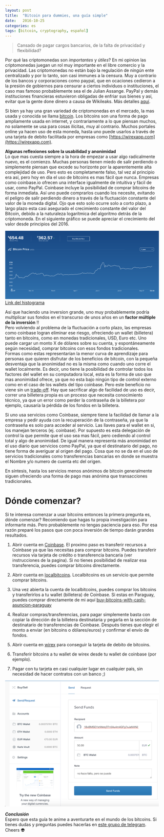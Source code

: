 ```yaml
---
layout: post
title:  "Bitcoin para dummies, una guía simple"
date:   2016-10-25
categories: es
tags: [bitcoin, cryptography, español]
---
```

>Cansado de pagar cargos bancarios, de la falta de privacidad y flexibilidad?  

Por qué las criptomonedas son *importantes* y *útiles*?
En mi opinion las criptomonedas juegan un rol muy importante en el libre comercio y la privacidad. Las criptomonedas no están bajo la regulación de ningún ente centralizado y por lo tanto, son casi immunes a la censura. Muy a contrario de los bancos y corporaciones como paypal, que en ocaciones cedieron a la presión de gobiernos para censurar a ciertos individuos o instituciones, el caso mas famoso probablemente sea el de Julian Assange. PayPal y demás instituciones financieras estuvieron obligadas de enfriar sus bienes y así, evitar que la gente done dinero a causa de Wikileaks. Más detalles [aquí](https://www.wired.com/2010/12/paypal-wikileaks/).
<!--more-->
Si bien ya hay una gran variedad de criptomonedas en el mercado, la mas usada y conocida se llama [bitcoin](https://es.wikipedia.org/wiki/Bitcoin). Los bitcoins son una forma de pago ampliamente usada en internet, y contrariamente a lo que piensan muchos, no solamente se usa para cosas ilícitas, muy al contrario. Muchos portales online ya hacen uso de esta moneda, hasta uno puede usarlos a través de una tarjeta de debito facilitada por empresas como [https://wirexapp.com](https://wirexapp.com).

**Algunas reflexiones sobre la usabilidad y anonimidad**  
Lo que mas cuesta siempre a la hora de empezar a usar algo radicalmente nuevo, es el comienzo. Muchas personas tienen miedo de salir perdiendo o simplemente piensan que excede su horizonte por la aparentemente alta complejidad de uso. Pero esto es completamente falso, tal vez al principio era así, pero hoy en día el uso de bitcoins es mas fácil que nunca. Empresas como coinbase.io ofrecen una interface igualmente de intuitiva y fácil de usar, como PayPal. Coinbase incluye la posibilidad de comprar bitcoins de forma inmediata. Así uno puede comprarlos cuando los necesite, evitando el peligro de salir perdiendo dinero a través de la fluctuación constante del valor de la moneda digital. Ojo que esto solo ocurre solo a corto plazo, a largo plazo esta casi asegurado el crecimiento constante del valor del Bitcoin, debido a la naturaleza logarítmica del algoritmo detrás de la criptomoneda. En el siguiente gráfico se puede apreciar el crecimiento del valor desde principios del 2016.

![](/images/posts/bitcoinvalue.png)
[Link del histograma](https://www.coinbase.com/charts?locale=es)

Así que haciendo una inversion grande, uno muy probablemente podría multiplicar sus fondos en el transcurso de unos años en un **factor múltiple de la inversión** !!  
Pero volviendo al problema de la fluctuación a corto plazo, las empresas como coinbase logran eliminar ese riesgo, ofreciendo un wallet (billetera) tanto en bitcoins, como en monedas tradicionales, USD, Euro etc. Uno puede cargar un monto X de dólares sobre su cuenta, y espontáneamente según necesidad, comprar bitcoins con esos fondos tradicionales.  
Formas como estas representarían la menor curva de aprendizaje para personas que quieren disfrutar de los beneficios de bitcoin, con la pequeña desventaja que la anonimidad no es la misma como cuando uno corre el wallet localmente. Es decir, uno tiene la posibilidad de controlar todos los factores del wallet en su computadora local, esta es la forma de uso que mas anonimidad ofrece, ya que no esta bajo ningún tipo de control externo como en el caso de los wallets del tipo coinbase. Pero este beneficio no viene sin un [trade-off](https://es.wikipedia.org/wiki/Trade-off). Hay que sacrificar algo de facilidad de uso es decir, correr una billetera propia es un proceso que necesita conocimiento técnico, ya que un error como perder la contraseña de la billetera por ejemplo, causaría la pérdida de los fondos en la billetera.  

Si uno usa servicios como Coinbase, siempre tiene la facilidad de llamar a la empresa y pedir ayuda con la recuperación de la contraseña, ya que la contraseña es solo para acceder al servicio. Las llaves para el wallet en si, los manejan terceros (ej. coinbase). Por supuesto es esta delegación de control la que permite que el uso sea mas fácil, pero cediendo al control total y algo de anonimidad. De igual manera representa más anonimidad en el uso diario que servicios como PayPal, ya que el destinatario del pago, no tiene forma de averiguar al origen del pago. Cosa que no se da en el uso de servicios tradicionales como transferencias bancarias en donde se muestra el Nombre y/o numero de cuenta etc del origen.

En síntesis, hasta los servicios menos anónimos de bitcoin generalmente siguen ofreciendo una forma de pago mas anónima que transacciones tradicionales.

# Dónde comenzar?
Si te interesa comenzar a usar bitcoins entonces la primera pregunta es, dónde comenzar?
Recomiendo que hagas tu propia investigación para informarte más. Pero probablemente no tengas paciencia para eso. Por esa razón preparé los pasos que con poca inversión de tiempo darán grandes resultados.

1. Abrir cuenta en [Coinbase](https://www.coinbase.com/join/579dfd99b42f8d53684446bd).
El proximo paso es transferir recursos a Coinbase ya que las necesitas para comprar bitcoins. Puedes transferir recursos via tarjeta de crédito o transferencia bancaria (ver instrucciones de la pagina).
Si no tienes posibilidad de realizar esa transferencia, puedes comprar bitcoins directamente.

3. Abrir cuenta en [localbitcoins](https://localbitcoins.com/?ch=7kwx). Localbitcoins es un servicio que permite comprar bitcoins.

4. Una vez abierta la cuenta de localbitcoins, puedes comprar los bitcoins y transferirlos a tu wallet (billetera) de Coinbase. Si estas en Paraguay, puedes comprar directamente de mi aquí [buy-bitcoins-with-cash-asuncion-paraguay](https://localbitcoins.com/ad/384248/buy-bitcoins-with-cash-asuncion-paraguay)

5. Realizar compras/transferencias, para pagar simplemente basta con copiar la dirección de la billetera destinataria y pegarla en la sección de destinatario de transferencias de Coinbase. Después tienes que elegir el monto a enviar (en bitcoins o dólares/euros) y confirmar el envío de fondos.

6. Abrir cuenta en [wirex](https://wirexapp.com) para conseguir la tarjeta de debito de bitcoins.

7. Transferir bitcoins a tu wallet de wirex desde tu wallet de coinbase (por ejemplo).

8. Pagar con tu tarjeta en casi cualquier lugar en cualquier país, sin necesidad de hacer contratos con un banco ;)

![](/images/posts/coinbase.png)

***Conclusión***  
Espero que esta guía te anime a aventurarte en el mundo de los bitcoins. Si tienes dudas y preguntas puedes hacerlas en [este grupo de telegram](https://telegram.me/joinchat/AZH_dz6m8CDg5dH20JBR2A).  
Cheers 👽
